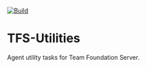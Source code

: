 [![Build](https://travis-ci.org/Liteolika/TFS-Utilities.svg?branch=master)](https://travis-ci.org/Liteolika/TFS-Utilities)

# TFS-Utilities
Agent utility tasks for Team Foundation Server.
